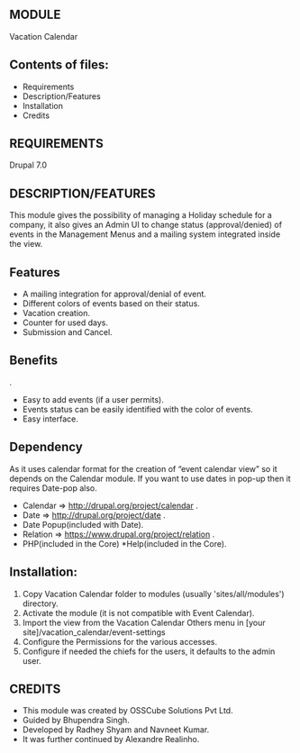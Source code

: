 MODULE
------
 Vacation Calendar

Contents of files:
------------------

  * Requirements
  * Description/Features
  * Installation
  * Credits


REQUIREMENTS
------------
Drupal 7.0


DESCRIPTION/FEATURES
--------------------

 This module gives the possibility of managing a Holiday schedule for a company, 
 it also gives an Admin UI to change status (approval/denied) of events in the 
 Management Menus and a mailing system integrated inside the view.

 
Features
----------

 *  A mailing integration for approval/denial of event.
 *  Different colors of events based on their status.
 *  Vacation creation.
 *  Counter for used days.
 *  Submission and Cancel.

 
 
Benefits
----------
.
 * Easy to add events (if a user permits).
 * Events status can be easily identified with the color of events.
 * Easy interface.

 
Dependency
----------
  As it uses calendar format for the creation of “event calendar view” so it
  depends on the Calendar module. If you want to use dates in pop-up then it
  requires Date-pop also.
 
  * Calendar => http://drupal.org/project/calendar .
  * Date => http://drupal.org/project/date .
  * Date Popup(included with Date).
  * Relation => https://www.drupal.org/project/relation .
  * PHP(included in the Core)
  *Help(included in the Core).
  






Installation:
-------------
1. Copy Vacation Calendar folder to modules (usually 'sites/all/modules')
   directory.
2. Activate the module (it is not compatible with Event Calendar).
3. Import the view from the Vacation Calendar Others menu in [your site]/vacation_calendar/event-settings
4. Configure the Permissions for the various accesses.
5. Configure if needed the chiefs for the users, it defaults to the admin user.




CREDITS
--------



* This module was created by OSSCube Solutions Pvt Ltd. 
* Guided by Bhupendra Singh. 
* Developed by Radhey Shyam and Navneet Kumar. 
* It was further continued by Alexandre Realinho.
